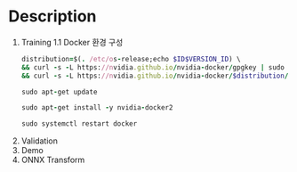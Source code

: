 # Description
1. Training
   1.1 Docker 환경 구성
   ```ruby
   distribution=$(. /etc/os-release;echo $ID$VERSION_ID) \
   && curl -s -L https://nvidia.github.io/nvidia-docker/gpgkey | sudo apt-key add - \
   && curl -s -L https://nvidia.github.io/nvidia-docker/$distribution/nvidia-docker.list | sudo tee /etc/apt/sources.list.d/nvidia-docker.list

   sudo apt-get update

   sudo apt-get install -y nvidia-docker2

   sudo systemctl restart docker 
   ```
3. Validation
4. Demo
5. ONNX Transform
